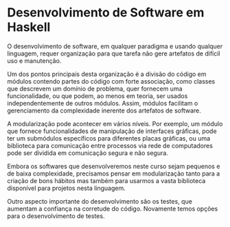 # Desenvolvimento de Software em Haskell
O desenvolvimento de software, em qualquer paradigma e usando qualquer linguagem, requer organização para que tarefa não gere artefatos de difícil uso e manutenção.

Um dos pontos principais desta organização é a divisão do código em módulos contendo partes do código com forte associação, como classes que descrevem um domínio de problema, quer fornecem uma funcionalidade, ou que podem, ao menos em teoria, ser usados independentemente de outros módulos.
Assim, módulos facilitam o gerenciamento da complexidade inerente dos artefatos de software.

A modularização pode acontecer em vários níveis. Por exemplo, um módulo que fornece funcionalidades de manipulação de interfaces gráficas, pode ter um submódulos específicos para diferentes placas gráficas, ou uma biblioteca para comunicação entre processos via rede de computadores pode ser dividida em comunicação segura e não segura.

Embora os softwares que desenvolveremos neste curso sejam pequenos e de baixa complexidade, precisamos pensar em modularização tanto para a criação de bons hábitos mas também para usarmos a vasta biblioteca disponível para projetos nesta linguagem.

Outro aspecto importante do desenvolvimento são os testes, que aumentam a confiança na corretude do código. Novamente temos opções para o desenvolvimento de testes.